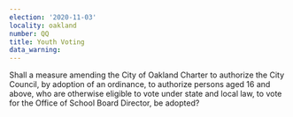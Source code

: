 ```yaml
---
election: '2020-11-03'
locality: oakland
number: QQ
title: Youth Voting
data_warning: 
---
```

Shall a measure amending the City of Oakland Charter to authorize the City Council, by adoption of an ordinance, to authorize persons aged 16 and above, who are otherwise eligible to vote under state and local law, to vote for the Office of School Board Director, be adopted?
